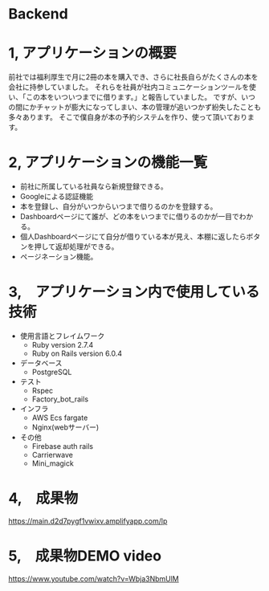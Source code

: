 # Backend
# 1,  アプリケーションの概要
前社では福利厚生で月に2冊の本を購入でき、さらに社長自らがたくさんの本を会社に持参していました。
それらを社員が社内コミュニケーションツールを使い、「この本をいついつまでに借ります。」と報告していました。
ですが、いつの間にかチャットが膨大になってしまい、本の管理が追いつかず紛失したことも多々あります。
そこで僕自身が本の予約システムを作り、使って頂いております。

# 2, アプリケーションの機能一覧
- 前社に所属している社員なら新規登録できる。
- Googleによる認証機能
- 本を登録し、自分がいつからいつまで借りるのかを登録する。
- Dashboardページにて誰が、どの本をいつまでに借りるのかが一目でわかる。
- 個人Dashboardページにて自分が借りている本が見え、本棚に返したらボタンを押して返却処理ができる。
- ページネーション機能。

# 3,　アプリケーション内で使用している技術
- 使用言語とフレイムワーク
  - Ruby version 2.7.4
  - Ruby on Rails version 6.0.4
- データベース
  - PostgreSQL
- テスト
  - Rspec
  - Factory_bot_rails
- インフラ
  - AWS Ecs fargate
  - Nginx(webサーバー)
- その他
  - Firebase auth rails
  - Carrierwave
  - Mini_magick

# 4,　成果物
https://main.d2d7pygf1vwixv.amplifyapp.com/lp

# 5,　成果物DEMO video
https://www.youtube.com/watch?v=Wbja3NbmUlM
